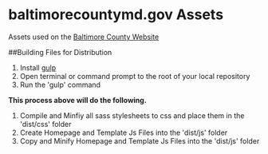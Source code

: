 # baltimorecountymd.gov Assets
Assets used on the [Baltimore County Website](https://www.baltimorecountymd.gov/index.html)

##Building Files for Distribution
1. Install [gulp](https://github.com/gulpjs/gulp/blob/master/docs/getting-started.md)
2. Open terminal or command prompt to the root of your local repository
3. Run the 'gulp' command

**This process above will do the following.**  
1. Compile and Minfiy all sass stylesheets to css and place them in the 'dist/css' folder
2. Create Homepage and Template Js Files into the 'dist/js' folder
3. Copy and Minify Homepage and Template Js Files into the 'dist/js' folder